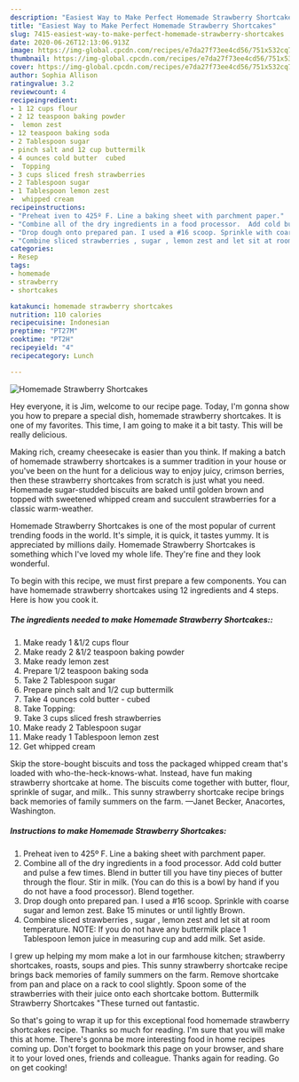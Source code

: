 ```yaml
---
description: "Easiest Way to Make Perfect Homemade Strawberry Shortcakes"
title: "Easiest Way to Make Perfect Homemade Strawberry Shortcakes"
slug: 7415-easiest-way-to-make-perfect-homemade-strawberry-shortcakes
date: 2020-06-26T12:13:06.913Z
image: https://img-global.cpcdn.com/recipes/e7da27f73ee4cd56/751x532cq70/homemade-strawberry-shortcakes-recipe-main-photo.jpg
thumbnail: https://img-global.cpcdn.com/recipes/e7da27f73ee4cd56/751x532cq70/homemade-strawberry-shortcakes-recipe-main-photo.jpg
cover: https://img-global.cpcdn.com/recipes/e7da27f73ee4cd56/751x532cq70/homemade-strawberry-shortcakes-recipe-main-photo.jpg
author: Sophia Allison
ratingvalue: 3.2
reviewcount: 4
recipeingredient:
- 1 12 cups flour
- 2 12 teaspoon baking powder
-  lemon zest
- 12 teaspoon baking soda
- 2 Tablespoon sugar
- pinch salt and 12 cup buttermilk
- 4 ounces cold butter  cubed
-  Topping
- 3 cups sliced fresh strawberries
- 2 Tablespoon sugar
- 1 Tablespoon lemon zest
-  whipped cream
recipeinstructions:
- "Preheat iven to 425º F. Line a baking sheet with parchment paper."
- "Combine all of the dry ingredients in a food processor.  Add cold butter and pulse a few times. Blend in butter till you have tiny pieces of butter through the flour.  Stir in milk. (You can  do this is a bowl by hand if you do not have a food processor). Blend together."
- "Drop dough onto prepared pan. I used a #16 scoop. Sprinkle with coarse sugar and lemon zest. Bake 15 minutes or until lightly Brown."
- "Combine sliced strawberries , sugar , lemon zest and let sit at room temperature.  NOTE: If you do not have any buttermilk place 1 Tablespoon lemon juice in measuring cup and add milk. Set aside."
categories:
- Resep
tags:
- homemade
- strawberry
- shortcakes

katakunci: homemade strawberry shortcakes
nutrition: 110 calories
recipecuisine: Indonesian
preptime: "PT27M"
cooktime: "PT2H"
recipeyield: "4"
recipecategory: Lunch

---
```



![Homemade Strawberry Shortcakes](https://img-global.cpcdn.com/recipes/e7da27f73ee4cd56/751x532cq70/homemade-strawberry-shortcakes-recipe-main-photo.jpg)

Hey everyone, it is Jim, welcome to our recipe page. Today, I'm gonna show you how to prepare a special dish, homemade strawberry shortcakes. It is one of my favorites. This time, I am going to make it a bit tasty. This will be really delicious.

Making rich, creamy cheesecake is easier than you think. If making a batch of homemade strawberry shortcakes is a summer tradition in your house or you&#39;ve been on the hunt for a delicious way to enjoy juicy, crimson berries, then these strawberry shortcakes from scratch is just what you need. Homemade sugar-studded biscuits are baked until golden brown and topped with sweetened whipped cream and succulent strawberries for a classic warm-weather.

Homemade Strawberry Shortcakes is one of the most popular of current trending foods in the world. It's simple, it is quick, it tastes yummy. It is appreciated by millions daily. Homemade Strawberry Shortcakes is something which I've loved my whole life. They're fine and they look wonderful.


To begin with this recipe, we must first prepare a few components. You can have homemade strawberry shortcakes using 12 ingredients and 4 steps. Here is how you cook it.

##### The ingredients needed to make Homemade Strawberry Shortcakes::

1. Make ready 1 &amp;1/2 cups flour
1. Make ready 2 &amp;1/2 teaspoon baking powder
1. Make ready  lemon zest
1. Prepare 1/2 teaspoon baking soda
1. Take 2 Tablespoon sugar
1. Prepare pinch salt and 1/2 cup buttermilk
1. Take 4 ounces cold butter - cubed
1. Take  Topping:
1. Take 3 cups sliced fresh strawberries
1. Make ready 2 Tablespoon sugar
1. Make ready 1 Tablespoon lemon zest
1. Get  whipped cream


Skip the store-bought biscuits and toss the packaged whipped cream that&#39;s loaded with who-the-heck-knows-what. Instead, have fun making strawberry shortcake at home. The biscuits come together with butter, flour, sprinkle of sugar, and milk.. This sunny strawberry shortcake recipe brings back memories of family summers on the farm. —Janet Becker, Anacortes, Washington. 

##### Instructions to make Homemade Strawberry Shortcakes:

1. Preheat iven to 425º F. Line a baking sheet with parchment paper.
1. Combine all of the dry ingredients in a food processor.  Add cold butter and pulse a few times. Blend in butter till you have tiny pieces of butter through the flour.  Stir in milk. (You can  do this is a bowl by hand if you do not have a food processor). Blend together.
1. Drop dough onto prepared pan. I used a #16 scoop. Sprinkle with coarse sugar and lemon zest. Bake 15 minutes or until lightly Brown.
1. Combine sliced strawberries , sugar , lemon zest and let sit at room temperature.  NOTE: If you do not have any buttermilk place 1 Tablespoon lemon juice in measuring cup and add milk. Set aside.


I grew up helping my mom make a lot in our farmhouse kitchen; strawberry shortcakes, roasts, soups and pies. This sunny strawberry shortcake recipe brings back memories of family summers on the farm. Remove shortcake from pan and place on a rack to cool slightly. Spoon some of the strawberries with their juice onto each shortcake bottom. Buttermilk Strawberry Shortcakes &#34;These turned out fantastic. 

So that's going to wrap it up for this exceptional food homemade strawberry shortcakes recipe. Thanks so much for reading. I'm sure that you will make this at home. There's gonna be more interesting food in home recipes coming up. Don't forget to bookmark this page on your browser, and share it to your loved ones, friends and colleague. Thanks again for reading. Go on get cooking!

